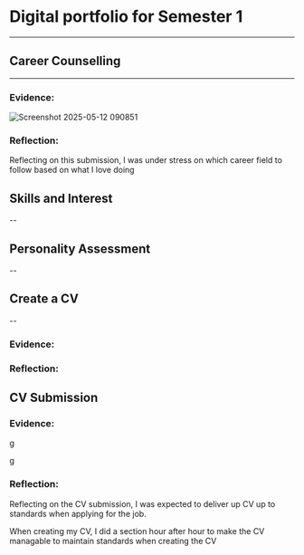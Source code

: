 # Digital portfolio for Semester 1
------
## Career Counselling
---
### Evidence:
![Screenshot 2025-05-12 090851](https://github.com/user-attachments/assets/9c9f9f7e-778b-40cd-980a-d14ddf83e9a4)
### Reflection:
Reflecting on this submission, I was under stress on which career field to follow based on what I love doing
## Skills and Interest
--
## Personality Assessment
--
## Create a CV
--
### Evidence:
### Reflection:
## CV Submission
### Evidence:
g

g
### Reflection: 
Reflecting on the CV submission, I was expected to deliver up CV up to standards when applying for the job. 

When creating my CV, I did a section hour after hour to make the CV managable to maintain standards when creating the CV
